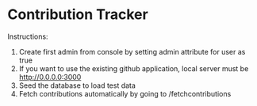 # Contribution Tracker

Instructions: 
1. Create first admin from console by setting admin attribute for user as true
2. If you want to use the existing github application, local server must be http://0.0.0.0:3000   
3. Seed the database to load test data
4. Fetch contributions automatically by going to /fetchcontributions
